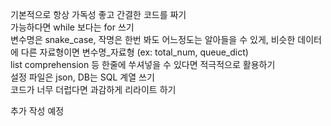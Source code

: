 기본적으로 항상 가독성 좋고 간결한 코드를 짜기  
가능하다면 while 보다는 for 쓰기  
변수명은 snake_case, 작명은 한번 봐도 어느정도는 알아들을 수 있게, 비슷한 데이터에 다른 자료형이면 변수명_자료형 (ex: total_num, queue_dict)  
list comprehension 등 한줄에 쑤셔넣을 수 있다면 적극적으로 활용하기  
설정 파일은 json, DB는 SQL 계열 쓰기  
코드가 너무 더럽다면 과감하게 리라이트 하기  

추가 작성 예정
